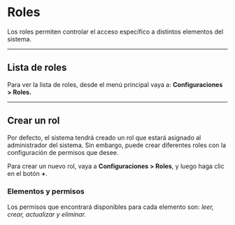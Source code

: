 # Roles

Los roles permiten controlar el acceso específico a distintos elementos del sistema.

---

## Lista de roles

Para ver la lista de roles, desde el menú principal vaya a: **Configuraciones > Roles.**

---

## Crear un rol

Por defecto, el sistema tendrá creado un rol que estará asignado al administrador del sistema. Sin embargo, puede crear diferentes roles con la configuración de permisos que desee.

Para crear un nuevo rol, vaya a **Configuraciones > Roles**, y luego haga clic en el botón **+**.

### Elementos y permisos

Los permisos que encontrará disponibles para cada elemento son: _leer, crear, actualizar y eliminar._
